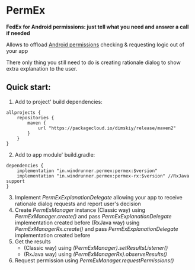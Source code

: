 # PermEx
**FedEx for Android permissions: just tell what you need and answer a call if needed**

Allows to offload [Android permissions](https://developer.android.com/training/permissions/requesting#handle-denial) checking & requesting logic out of your app

There only thing you still need to do is creating rationale dialog to show extra explanation to the user.

## Quick start:
1. Add to project' build dependencies:
```
allprojects {
    repositories {
        maven {
            url "https://packagecloud.io/dimskiy/release/maven2"
        }
    }
}
```
2. Add to app module' build.gradle:
```
dependencies {
    implementation "in.windrunner.permex:permex:$version"
    implementation "in.windrunner.permex:permex-rx:$version" //RxJava support
}
```
3. Implement *PermExExplanationDelegate* allowing your app to receive rationale dialog requests and report user's decision
4. Create *PermExManager* instance
   (Classic way) using *PermExManager.create()* and pass *PermExExplanationDelegate* implementation created before
   (RxJava way) using *PermExManagerRx.create()* and pass *PermExExplanationDelegate* implementation created before
5. Get the results
   * (Classic way) using *(PermExManager).setResultsListener()*
   * (RxJava way) using *(PermExManagerRx).observeResults()*
6. Request permission using *PermExManager.requestPermissions()*
